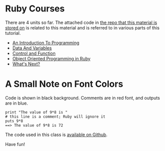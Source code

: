 # Ruby Courses

There are 4 units so far. The attached code in [the repo that this material is stored on](https://github.com/siruguri/railsschool-catchup-ruby) is related to this material and is referred to in various parts of this tutorial.

* [An Introduction To Programming](introduction_to_programming.html)
* [Data And Variables](data_and_variables.html)
* [Control and Function](control_and_functions.html)
* [Object Oriented Programming in Ruby](object_oriented.html)
* [What's Next?](whats_in_level2.html)

# A Small Note on Font Colors

Code is shown in black background. Comments are in red font, and outputs are in blue.

    print "The value of 9*8 is "
    # this line is a comment; Ruby will ignore it
    puts 9*8
    ==> The value of 9*8 is 72

The code used in this class is [available on Github](https://github.com/siruguri/railsschool-catchup-ruby).

Have fun!
